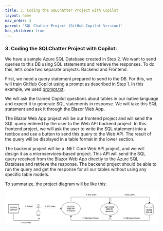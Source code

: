 ```yaml
---
title: 3. Coding the SQLChatter Project with Copilot
layout: home
nav_order: 3
parent: 'SQL Chatter Project (GitHub Copilot Version)'
has_children: true
---
```


### 3. Coding the SQLChatter Project with Copilot:

We have a sample Azure SQL Database created in Step 2. We want to send queries to this DB using SQL statements and retrieve the responses. To do this, let’s code two separate projects: Backend and Frontend.

First, we need a query statement prepared to send to the DB. For this, we will train GitHub Copilot using a prompt as described in Step 1. In this example, we used [prompt.txt](https://github.com/241/ghcopilotdemo/blob/main/prompts/prompt.txt). 

We will ask the trained Copilot questions about tables in our native language and expect it to generate SQL statements in response. We will take this SQL statement and ask it through the Blazor Web App.

The Blazor Web App project will be our frontend project and will send the SQL query entered by the user to the Web API backend project. In this frontend project, we will ask the user to write the SQL statement into a textbox and use a button to send this query to the Web API. The result of the query will be displayed in a table format in the lower section.

The backend project will be a .NET Core Web API project, and we will design it as a microservices-based project. This API will send the SQL query received from the Blazor Web App directly to the Azure SQL Database and retrieve the response. The backend project should be able to run the query and get the response for all our tables without using any specific table models.

To summarize, the project diagram will be like this:

![ProjectDiagram](./SQLChatterImages/ProjectDiagram.png)
